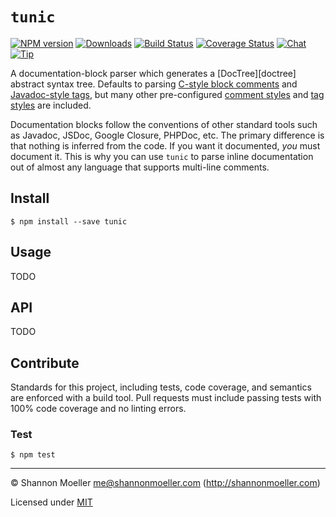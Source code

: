 # `tunic`

[![NPM version][npm-img]][npm-url] [![Downloads][downloads-img]][npm-url] [![Build Status][travis-img]][travis-url] [![Coverage Status][coveralls-img]][coveralls-url] [![Chat][gitter-img]][gitter-url] [![Tip][amazon-img]][amazon-url]

A documentation-block parser which generates a [DocTree][doctree] abstract syntax tree. Defaults to parsing [C-style block comments](https://en.wikipedia.org/wiki/C_syntax#Comments) and [Javadoc-style tags](https://en.wikipedia.org/wiki/Javadoc#Structure_of_a_Javadoc_comment), but many other pre-configured [comment styles](https://github.com/togajs/tunic/blob/master/src/commentStyles.js) and [tag styles](https://github.com/togajs/tunic/blob/master/src/tagStyles.js) are included.

Documentation blocks follow the conventions of other standard tools such as Javadoc, JSDoc, Google Closure, PHPDoc, etc. The primary difference is that nothing is inferred from the code. If you want it documented, _you_ must document it. This is why you can use `tunic` to parse inline documentation out of almost any language that supports multi-line comments.

## Install

```
$ npm install --save tunic
```

## Usage

TODO

## API

TODO

## Contribute

Standards for this project, including tests, code coverage, and semantics are enforced with a build tool. Pull requests must include passing tests with 100% code coverage and no linting errors.

### Test

    $ npm test

----

© Shannon Moeller <me@shannonmoeller.com> (http://shannonmoeller.com)

Licensed under [MIT](http://shannonmoeller.com/mit.txt)

[amazon-img]:    https://img.shields.io/badge/amazon-tip_jar-yellow.svg?style=flat-square
[amazon-url]:    https://www.amazon.com/gp/registry/wishlist/1VQM9ID04YPC5?sort=universal-price
[coveralls-img]: http://img.shields.io/coveralls/togajs/tunic/master.svg?style=flat-square
[coveralls-url]: https://coveralls.io/r/togajs/tunic
[downloads-img]: http://img.shields.io/npm/dm/tunic.svg?style=flat-square
[gitter-img]:    http://img.shields.io/badge/gitter-join_chat-1dce73.svg?style=flat-square
[gitter-url]:    https://gitter.im/togajs/toga
[npm-img]:       http://img.shields.io/npm/v/tunic.svg?style=flat-square
[npm-url]:       https://npmjs.org/package/tunic
[travis-img]:    http://img.shields.io/travis/togajs/tunic.svg?style=flat-square
[travis-url]:    https://travis-ci.org/togajs/tunic
[waffle-img]:    http://img.shields.io/github/issues/togajs/tunic.svg?style=flat-square
[waffle-url]:    http://waffle.io/togajs/tunic
